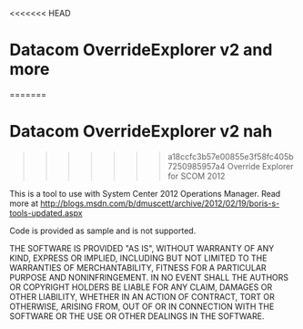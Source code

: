 <<<<<<< HEAD
# Datacom OverrideExplorer v2 and more
=======
# Datacom OverrideExplorer v2 nah
>>>>>>> a18ccfc3b57e00855e3f58fc405b7250985957a4
Override Explorer for SCOM 2012

This is a tool to use with System Center 2012 Operations Manager.
Read more at http://blogs.msdn.com/b/dmuscett/archive/2012/02/19/boris-s-tools-updated.aspx

Code is provided as sample and is not supported.

 THE SOFTWARE IS PROVIDED "AS IS", WITHOUT WARRANTY OF ANY KIND, EXPRESS OR
 IMPLIED, INCLUDING BUT NOT LIMITED TO THE WARRANTIES OF MERCHANTABILITY,
 FITNESS FOR A PARTICULAR PURPOSE AND NONINFRINGEMENT. IN NO EVENT SHALL THE
 AUTHORS OR COPYRIGHT HOLDERS BE LIABLE FOR ANY CLAIM, DAMAGES OR OTHER
 LIABILITY, WHETHER IN AN ACTION OF CONTRACT, TORT OR OTHERWISE, ARISING FROM,
 OUT OF OR IN CONNECTION WITH THE SOFTWARE OR THE USE OR OTHER DEALINGS IN
 THE SOFTWARE.
